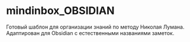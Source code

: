 # mindinbox_OBSIDIAN
Готовый шаблон для организации знаний по методу Николая Лумана. Адаптирован для Obsidian с естественными названиями заметок.
